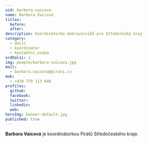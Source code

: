 ```yaml
---
uid: barbora.vaicova
name: Barbora Vaicová
titles:
  before: 
  after:
description: Koordinátorka dobrovolníků pro Středočeský kraj
category:
  - dalsi
  - koordinator
  - kontaktni_osoba
ordDalsi: 1
img: people/barbora-vaicova.jpg
mail:
  - barbora.vaicova@pirati.cz
mob:
  - +420 770 113 640
profiles:
  github:
  facebook:
  twitter: 
  linkedin: 
  web: 
heroImg: banner-default.jpg
published: true
---
```

**Barbora Vaicová** je koordinátorkou Pirátů Středočeského kraje.

